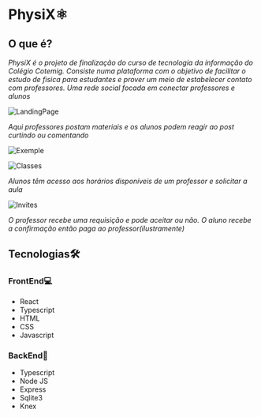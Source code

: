 # **PhysiX⚛️**

## O que é?

*PhysiX é o projeto de finalização do curso de tecnologia da informação do Colégio Cotemig. Consiste numa plataforma com o objetivo de facilitar o estudo de fisica para estudantes e prover um meio de estabelecer contato com professores. Uma rede social focada em conectar professores e alunos*

![LandingPage](https://cdn.discordapp.com/attachments/1079859999196598323/1349044453775511682/image.png?ex=67d1ab0d&is=67d0598d&hm=acd13f1436948f8ffa1b750ae7e446e55e966d1cbe40af3b24404e206190da40&)

*Aqui professores postam materiais e os alunos podem reagir ao post curtindo ou comentando*

![Exemple](https://cdn.discordapp.com/attachments/1079859999196598323/1349046470996660244/image.png?ex=67d1acee&is=67d05b6e&hm=75892e36b07df17083e54a4b4900cc404cbc95bdf018fb181576affc3a6dfd17&)

![Classes](https://cdn.discordapp.com/attachments/1079859999196598323/1349047478779117693/image.png?ex=67d1addf&is=67d05c5f&hm=a449c1d5492e2665a866838a021b8446640cdcf342176104cda59160aa76388b&)

*Alunos têm acesso aos horários disponíveis de um professor e solicitar a aula*

![Invites](https://cdn.discordapp.com/attachments/1079859999196598323/1349048388125200474/image.png?ex=67d1aeb7&is=67d05d37&hm=d2bbd79c0b7e91fc88ee3a786619451cd63363bb4b3386b18824b24970294df7&)

*O professor recebe uma requisição e pode aceitar ou não. O aluno recebe a confirmação então paga ao professor(ilustramente)*

## **Tecnologias🛠️**

### FrontEnd💻

- React
- Typescript
- HTML
- CSS
- Javascript

### BackEnd🔩

- Typescript
- Node JS
- Express
- Sqlite3
- Knex
